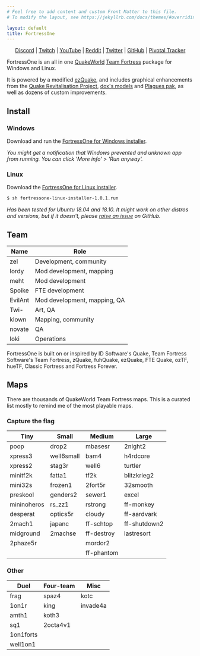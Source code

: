 ```yaml
---
# Feel free to add content and custom Front Matter to this file.
# To modify the layout, see https://jekyllrb.com/docs/themes/#overriding-theme-defaults

layout: default
title: FortressOne
---
```


<p style="text-align: center;">
  <a href="https://discord.fortressone.org">Discord</a> |
  <a href="https://www.twitch.tv/FortressOne">Twitch</a> |
  <a href="https://www.youtube.com/channel/UCgYzKaEyTNoVfRLwlpfKzFQ">YouTube</a> |
  <a href="https://www.reddit.com/r/FortressOne">Reddit</a> |
  <a href="https://twitter.com/fortress_one">Twitter</a> |
  <a href="https://github.com/FortressOne">GitHub</a> |
  <a href="https://www.pivotaltracker.com/n/projects/2176336">Pivotal Tracker</a>
</p>

FortressOne is an all in one [QuakeWorld][] [Team Fortress][] package for
Windows and Linux.

It is powered by a modified [ezQuake][], and includes graphical enhancements
from the [Quake Revitalisation Project][], [dox's models][] and
[Plagues pak][], as well as dozens of custom improvements.

## Install

### Windows

Download and run the [FortressOne for Windows installer][].

_You might get a notification that Windows prevented and unknown app from
running. You can click 'More info' > 'Run anyway'._


### Linux

Download the [FortressOne for Linux installer][].

```bash
$ sh fortressone-linux-installer-1.0.1.run
```

_Has been tested for Ubuntu 18.04 and 18.10. It might work on other distros and
versions, but if it doesn't, please [raise an issue][] on GitHub._


## Team

| Name    | Role                         |
|---------|------------------------------|
| zel     | Development, community |
| lordy   | Mod development, mapping     |
| meht    | Mod development              |
| Spoike  | FTE development              |
| EvilAnt | Mod development, mapping, QA |
| Twi-    | Art, QA                      |
| klown   | Mapping, community           |
| novate  | QA                           |
| loki    | Operations                   |

FortressOne is built on or inspired by ID Software's Quake, Team Fortress
Software's Team Fortress, zQuake, fuhQuake, ezQuake, FTE Quake, ozTF, hueTF,
Classic Fortress and Fortress Forever.


## Maps

There are thousands of QuakeWorld Team Fortress maps. This is a curated list
mostly to remind me of the most playable maps.


### Capture the flag

| Tiny        | Small      | Medium     | Large        |
| ---         | ---        | ---        | ---          |
| poop        | drop2      | mbasesr    | 2night2      |
| xpress3     | well6small | bam4       | h4rdcore     |
| xpress2     | stag3r     | well6      | turtler      |
| minitf2k    | fatta1     | tf2k       | blitzkrieg2  |
| mini32s     | frozen1    | 2fort5r    | 32smooth     |
| preskool    | genders2   | sewer1     | excel        |
| mininoheros | rs\_zz1    | rstrong    | ff-monkey    |
| desperat    | optics5r   | cloudy     | ff-aardvark  |
| 2mach1      | japanc     | ff-schtop  | ff-shutdown2 |
| midground   | 2machse    | ff-destroy | lastresort   |
| 2phaze5r    |            | mordor2    |              |
|             |            | ff-phantom


### Other


| Duel      | Four-team | Misc     |
| ---       | ---       | ---      |
| frag      | spaz4     | kotc     |
| 1on1r     | king      | invade4a |
| amth1     | koth3     |          |
| sq1       | 2octa4v1  |          |
| 1on1forts |           |          |
| well1on1  |           |          |



[QuakeWorld]:                        https://www.idsoftware.com/en-gb#section-games
[Team Fortress]:                     https://web.archive.org/web/20131005123834/http://www.planetfortress.com/teamfortress/
[ezQuake]:                           https://ezquake.github.io/
[Quake Revitalisation Project]:      https://qrp.quakeone.com/
[dox's models]:                      https://www.quaddicted.com/webarchive/www.planetfortress.com/tfdone_easy/dox/index.html
[Plagues pak]:                       http://members.optusnet.com.au/~plaguespak/
[FortressOne for Windows installer]: https://github.com/FortressOne/windows-installer/releases/latest
[FortressOne for Linux installer]:   https://github.com/FortressOne/linux-installer/releases/latest
[raise an issue]:                    https://github.com/FortressOne/linux-installer/issues/new
[FortressOne Server for Linux]:      https://github.com/FortressOne/linux-server-installer/releases/latest
[FortressOne mod]:                   https://github.com/FortressOne/server-qwprogs
[FortressOne Discord]:               https://discord.fortressone.org
[MegaTF]:                            https://github.com/alissa0/MegaTFCE
[QWTF NA Discord]:                   http://discord.megateamfortress.com
[hueTF]:                             https://github.com/gmtandi/huetf
[Quadclub Brasil Discord]:           https://discord.gg/Ew3NY2Z
[TF2003]:                            https://github.com/angeld29/TF2003-qvm
[QWTF.RU Discord]:                   https://discord.gg/FVuG7br
[Classic Fortress]:                  http://classicfortress.net/
